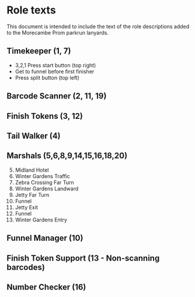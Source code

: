 # Role texts

This document is intended to include the text of the role descriptions added to the Morecambe Prom parkrun lanyards.

## Timekeeper (1, 7)

* 3,2,1 Press start button (top right)
* Get to funnel before first finisher
* Press split button (top left)

## Barcode Scanner (2, 11, 19)

## Finish Tokens (3, 12)

## Tail Walker (4)

## Marshals (5,6,8,9,14,15,16,18,20)

5) Midland Hotel
6) Winter Gardens Traffic
8) Zebra Crossing Far Turn
9) Winter Gardens Landward
14) Jetty Far Turn
15) Funnel
17) Jetty Exit
18) Funnel
20) Winter Gardens Entry

## Funnel Manager (10)

## Finish Token Support (13 - Non-scanning barcodes)

## Number Checker (16)

